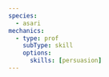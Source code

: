 ```yaml
---
species:
  - asari
mechanics:
  - type: prof
    subType: skill
    options:
      skills: [persuasion]
---
```

